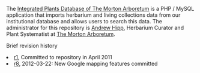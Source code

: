 The <a href='http://quercus.mortonarb.org'>Integrated Plants Database of The Morton Arboretum</a> is a PHP / MySQL application that imports herbarium and living collections data from our institutional database and allows users to search this data. The administrator for this repository is <a href='http://systematics.mortonarb.org/lab'>Andrew Hipp</a>, Herbarium Curator and Plant Systematist at <a href='http://www.mortonarb.org'>The Morton Arboretum</a>.

Brief revision history
<li><a href='https://code.google.com/p/integrated-plants-database-mor/source/detail?r=1'>r1</a>, Committed to repository in April 2011</li>
<li><a href='https://code.google.com/p/integrated-plants-database-mor/source/detail?r=8'>r8</a>, 2012-03-22: New Google mapping features committed</li>